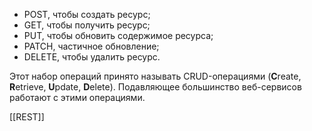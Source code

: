 - POST, чтобы создать ресурс;
- GET, чтобы получить ресурс;
- PUT, чтобы обновить содержимое ресурса;
- PATCH, частичное обновление;
- DELETE, чтобы удалить ресурс.

Этот набор операций принято называть CRUD-операциями (**C**reate, **R**etrieve, **U**pdate, **D**elete). Подавляющее большинство веб-сервисов работают с этими операциями.

[[REST]]